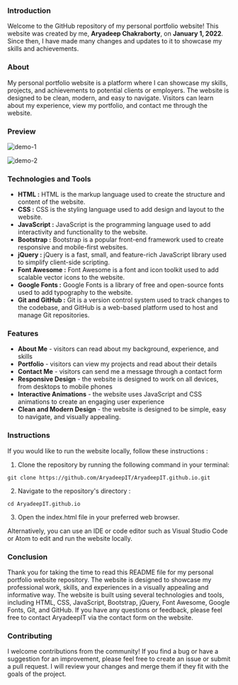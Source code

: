 
### Introduction

Welcome to the GitHub repository of my personal portfolio website! This website was created by me, **Aryadeep Chakraborty**, on **January 1, 2022**. Since then, I have made many changes and updates to it to showcase my skills and achievements. 



### About

My personal portfolio website is a platform where I can showcase my skills, projects, and achievements to potential clients or employers. The website is designed to be clean, modern, and easy to navigate. Visitors can learn about my experience, view my portfolio, and contact me through the website.



### Preview

![demo-1](https://thumbs4.imagebam.com/68/5a/d2/MEJ6XQV_t.png)

![demo-2](https://thumbs4.imagebam.com/46/fe/86/MEJ6XQU_t.png)


### Technologies and Tools

-   **HTML :** HTML is the markup language used to create the structure and content of the website.
-   **CSS :** CSS is the styling language used to add design and layout to the website.
-   **JavaScript :** JavaScript is the programming language used to add interactivity and functionality to the website.
-   **Bootstrap :** Bootstrap is a popular front-end framework used to create responsive and mobile-first websites.
-   **jQuery :** jQuery is a fast, small, and feature-rich JavaScript library used to simplify client-side scripting.
-   **Font Awesome :** Font Awesome is a font and icon toolkit used to add scalable vector icons to the website.
-   **Google Fonts :** Google Fonts is a library of free and open-source fonts used to add typography to the website.
-   **Git and GitHub :** Git is a version control system used to track changes to the codebase, and GitHub is a web-based platform used to host and manage Git repositories.




### Features

-   **About Me** - visitors can read about my background, experience, and skills
-   **Portfolio** - visitors can view my projects and read about their details
-   **Contact Me** - visitors can send me a message through a contact form
-   **Responsive Design** - the website is designed to work on all devices, from desktops to mobile phones
-   **Interactive Animations** - the website uses JavaScript and CSS animations to create an engaging user experience
-   **Clean and Modern Design** - the website is designed to be simple, easy to navigate, and visually appealing.
 




### Instructions

If you would like to run the website locally, follow these instructions :

1.  Clone the repository by running the following command in your terminal:

```
git clone https://github.com/AryadeepIT/AryadeepIT.github.io.git
```

2.  Navigate to the repository's directory : 

```
cd AryadeepIT.github.io
```

3.  Open the index.html file in your preferred web browser.

Alternatively, you can use an IDE or code editor such as Visual Studio Code or Atom to edit and run the website locally.




### Conclusion

Thank you for taking the time to read this README file for my  personal portfolio website repository. The website is designed to showcase my professional work, skills, and experiences in a visually appealing and informative way. The website is built using several technologies and tools, including HTML, CSS, JavaScript, Bootstrap, jQuery, Font Awesome, Google Fonts, Git, and GitHub. If you have any questions or feedback, please feel free to contact AryadeepIT via the contact form on the website.





### Contributing

I welcome contributions from the community! If you find a bug or have a suggestion for an improvement, please feel free to create an issue or submit a pull request. I will review your changes and merge them if they fit with the goals of the project.
